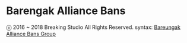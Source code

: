 # Barengak Alliance Bans
ⓒ 2016 ~ 2018 Breaking Studio All Rights Reserved.
syntax: [Bareungak Alliance Bans Group](http://steamcommunity.com/groups/barnaliedbans)
